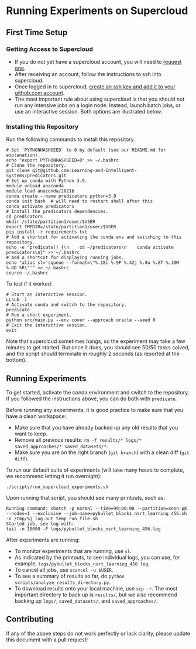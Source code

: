 # Running Experiments on Supercloud

## First Time Setup

### Getting Access to Supercloud

* If you do not yet have a supercloud account, you will need to [request one](https://supercloud.mit.edu/requesting-account). 
* After receiving an account, follow the instructions to ssh into supercloud.
* Once logged in to supercloud, [create an ssh key and add it to your github.com account](https://docs.github.com/en/authentication/connecting-to-github-with-ssh/generating-a-new-ssh-key-and-adding-it-to-the-ssh-agent).
* The most important rule about using supercloud is that you should not run any intensive jobs on a login node. Instead, launch batch jobs, or use an interactive session. Both options are illustrated below.

### Installing this Repository

Run the following commands to install this repository.

```
# Set `PYTHONHASHSEED` to 0 by default (see our README.md for explanation).
echo "export PYTHONHASHSEED=0" >> ~/.bashrc
# Clone the repository.
git clone git@github.com:Learning-and-Intelligent-Systems/predicators.git
# Set up conda with Python 3.9.
module unload anaconda
module load anaconda/2021b
conda create --name predicators python=3.9
conda init bash  # will need to restart shell after this
conda activate predicators
# Install the predicators dependencies.
cd predicators
mkdir /state/partition1/user/$USER
export TMPDIR=/state/partition1/user/$USER
pip install -r requirements.txt
# Add a shortcut for activating the conda env and switching to this repository.
echo -e "predicate() {\n    cd ~/predicators\n    conda activate predicators\n}" >> ~/.bashrc
# Add a shortcut for displaying running jobs.
echo "alias sl='squeue --format=\"%.18i %.9P %.42j %.8u %.8T %.10M %.6D %R\"'" >> ~/.bashrc
source ~/.bashrc
```
To test if it worked:
```
# Start an interactive session.
LLsub -i
# Activate conda and switch to the repository.
predicate
# Run a short experiment.
python src/main.py --env cover --approach oracle --seed 0
# Exit the interactive session.
exit
```
Note that supercloud sometimes hangs, so the experiment may take a few minutes to get started. But once it does, you should see 50/50 tasks solved, and the script should terminate in roughly 2 seconds (as reported at the bottom).

## Running Experiments

To get started, activate the conda environment and switch to the repository. If you followed the instructions above, you can do both with `predicate`.

Before running any experiments, it is good practice to make sure that you have a clean workspace:
* Make sure that you have already backed up any old results that you want to keep.
* Remove all previous results: `rm -f results/* logs/* saved_approaches/* saved_datasets/*`.
* Make sure you are on the right branch (`git branch`) with a clean diff (`git diff`).

To run our default suite of experiments (will take many hours to complete, we recommend letting it run overnight):
```
./scripts/run_supercloud_experiments.sh
```

Upon running that script, you should see many printouts, such as:
```
Running command: sbatch -p normal --time=99:00:00 --partition=xeon-p8 --nodes=1 --exclusive --job-name=pybullet_blocks_nsrt_learning_456.sh -o /tmp/%j_log.out temp_run_file.sh
Started job, see log with:
tail -n 10000 -F logs/pybullet_blocks_nsrt_learning_456.log
```

After experiments are running:
* To monitor experiments that are running, use `sl`.
* As indicated by the printouts, to see individual logs, you can use, for example, `logs/pybullet_blocks_nsrt_learning_456.log`.
* To cancel all jobs, use `scancel -u $USER`.
* To see a summary of results so far, do `python scripts/analyze_results_directory.py`.
* To download results onto your local machine, use `scp -r`. The most important directory to back up is `results/`, but we also recommend backing up `logs/`, `saved_datasets/`, and `saved_approaches/`.

## Contributing

If any of the above steps do not work perfectly or lack clarity, please update this document with a pull request!
